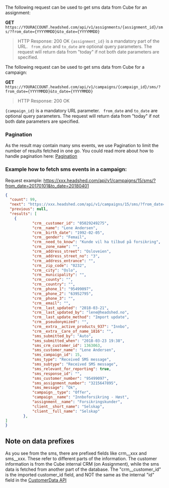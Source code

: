 The following request can be used to get sms data from Cube for an assignment:

**GET** ```https://YOURACCOUNT.headshed.com/api/v1/assignments/{assignment_id}/sms/?from_date={YYYYMMDD}&to_date={YYYYMMDD}```

> HTTP Response: 200 OK
` {assignment_id} ` is a mandatory part of the URL.
` from_date` and ` to_date ` are optional query parameters. The request will return data from "today" if not both date parameters are specified.

The following request can be used to get sms data from Cube for a campaign:

**GET** ```https://YOURACCOUNT.headshed.com/api/v1/campaigns/{campaign_id}/sms/?from_date={YYYYMMDD}&to_date={YYYYMMDD}```

> HTTP Response: 200 OK

`{campaign_id}` is a mandatory URL parameter.
` from_date` and ` to_date ` are optional query parameters. The request will return data from "today" if not both date parameters are specified.

### Pagination
As the result may contain many sms events, we use Pagination to limit the number of results fetched in one go.
You could read more about how to handle pagination here: [Pagination](https://github.com/LeneHeadshed/cube-integration#pagination-of-get-responses)


### Example how to fetch sms events in a campaign:
Request example: https://xxx.headshed.com/api/v1/campaigns/15/sms/?from_date=20170101&to_date=20180401

```json  
{
  "count": 99,
  "next": "https://xxx.headshed.com/api/v1/campaigns/15/sms/?from_date=20170101&to_date=20180401/?page=2",
  "previous": null,
  "results": [
    {
            "crm__customer_id": "05029249275",
            "crm__name": "Lene Andersen",
            "crm__birth_date": "1992-02-05",
            "crm__gender": "Femail",
            "crm__need_to_know": "Kunde vil ha tilbud på forsikring",
            "crm__zone_name": "",
            "crm__address_street": "Osloveien",
            "crm__address_street_no": "3",
            "crm__address_entrance": "",
            "crm__zip_code": "0232",
            "crm__city": "Oslo",
            "crm__municipality": "",
            "crm__county": "",
            "crm__country": "",
            "crm__phone_1": "95499097",
            "crm__phone_2": "63952795",
            "crm__phone_3": "",
            "crm__email": "",
            "crm__last_updated": "2018-03-21",
            "crm__last_updated_by": "lene@headshed.no",
            "crm__last_update_method": "Import update",
            "crm__pseudonymized": "",
            "crm__extra__active_products_937": "Innbo",
            "crm__extra__Care_of_name_1816": "",
            "sms_submitted_by": "Auto",
            "sms_submitted_when": "2018-03-23 19:38",
            "sms_crm_customer_id": 1363063,
            "sms_customer_name": "Lene Andersen",
            "sms_campaign_id": 15,
            "sms_type": "Received SMS message",
            "sms_subtype": "Received SMS message",
            "sms_relevant_for_reporting": true,
            "sms_response_id": "",
            "sms_customer_number": "95499097",
            "sms_assignment_number": "3215647895",
            "sms_message": "Ok",
            "campaign__type": "Offer",
            "campaign__name": "Innboforsikring - Høst",
            "assignment__name": "Forsikringskunder",
            "client__short_name": "Selskap",
            "client__full_name": "Selskap"
        },
]
}
  ```
  
## Note on data prefixes
As you see from the sms, there are prefixed fields like crm__xxx and sms__xxx.
These refer to different parts of the information. The customer information is from the Cube internal CRM (on Assignment), while the sms data is fetched from another part of the database. 
The "crm__customer_id" is the imported customer_id field, and NOT the same as the internal "id" field in the [CustomerData API](https://github.com/Headshed/cube-integration/blob/master/CustomerDataAPI.md "CustomerData API")




